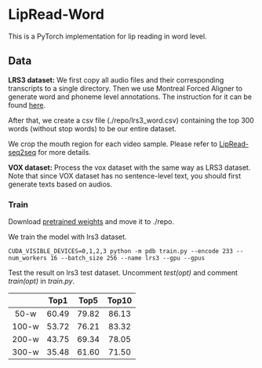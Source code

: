 # LipRead-Word

This is a PyTorch implementation for lip reading in word level.

## Data

**LRS3 dataset:** We first copy all audio files and their corresponding transcripts to a single directory. Then we use Montreal Forced Aligner to generate word and phoneme level annotations. The instruction for it can be found [here](https://montreal-forced-aligner.readthedocs.io/en/stable/example.html). 

After that, we create a csv file (./repo/lrs3_word.csv) containing the top 300 words (without stop words) to be our entire dataset.

We crop the mouth region for each video sample. Please refer to [LipRead-seq2seq](https://github.com/arxrean/LipRead-seq2seq) for more details.

**VOX dataset:** Process the vox dataset with the same way as LRS3 dataset. Note that since VOX dataset has no sentence-level text, you should first generate texts based on audios.

### Train

Download [pretrained weights](https://drive.google.com/file/d/1vnO4QSgVRNutWPLLxi5oJfeoK6-YbA9g/view?usp=sharing) and move it to ./repo.

We train the model with lrs3 dataset.

```shell
CUDA_VISIBLE_DEVICES=0,1,2,3 python -m pdb train.py --encode 233 --num_workers 16 --batch_size 256 --name lrs3 --gpu --gpus
```

Test the result on lrs3 test dataset. Uncomment *test(opt)* and comment *train(opt)* in *train.py*.

|       | Top1  | Top5  | Top10 |
| :---: | :---: | :---: | :---: |
| 50-w  | 60.49 | 79.82 | 86.13 |
| 100-w | 53.72 | 76.21 | 83.32 |
| 200-w | 43.75 | 69.34 | 78.05 |
| 300-w | 35.48 | 61.60 | 71.50 |

